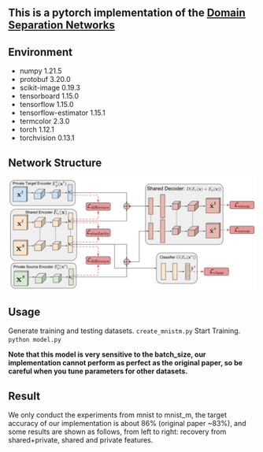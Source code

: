 ## This is a pytorch implementation of the [Domain Separation Networks](https://arxiv.org/abs/1608.06019)

## Environment
- numpy                1.21.5
- protobuf             3.20.0
- scikit-image         0.19.3
- tensorboard          1.15.0
- tensorflow           1.15.0
- tensorflow-estimator 1.15.1
- termcolor            2.3.0
- torch                1.12.1
- torchvision          0.13.1

## Network Structure

![model](./extra/model.jpg)

## Usage
Generate training and testing datasets.
`create_mnistm.py`
Start Training.
`python model.py`

**Note that this model is very sensitive to the batch_size, our implementation cannot perform as perfect as the
original paper, so be careful when you tune parameters for other datasets.** 

## Result

We only conduct the experiments from mnist to mnist_m, the target accuracy of our implementation is about 86% (original
paper ~83%), and some results are shown as follows, from left to right: recovery from shared+private, shared and private
features.
